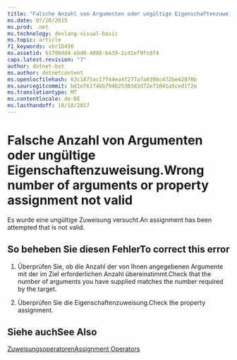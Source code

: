 ```yaml
---
title: "Falsche Anzahl von Argumenten oder ungültige Eigenschaftenzuweisung."
ms.date: 07/20/2015
ms.prod: .net
ms.technology: devlang-visual-basic
ms.topic: article
f1_keywords: vbrID450
ms.assetid: 61700dd4-ebd0-4088-b439-2cd1ef9fc8f4
caps.latest.revision: "7"
author: dotnet-bot
ms.author: dotnetcontent
ms.openlocfilehash: 63c1875ac17f44ea4f277a7a0398c472be42870b
ms.sourcegitcommit: bd1ef61f4bb794b25383d3d72e71041a5ced172e
ms.translationtype: MT
ms.contentlocale: de-DE
ms.lasthandoff: 10/18/2017
---
```

# <a name="wrong-number-of-arguments-or-property-assignment-not-valid"></a><span data-ttu-id="b2cd3-102">Falsche Anzahl von Argumenten oder ungültige Eigenschaftenzuweisung.</span><span class="sxs-lookup"><span data-stu-id="b2cd3-102">Wrong number of arguments or property assignment not valid</span></span>
<span data-ttu-id="b2cd3-103">Es wurde eine ungültige Zuweisung versucht.</span><span class="sxs-lookup"><span data-stu-id="b2cd3-103">An assignment has been attempted that is not valid.</span></span>  
  
## <a name="to-correct-this-error"></a><span data-ttu-id="b2cd3-104">So beheben Sie diesen Fehler</span><span class="sxs-lookup"><span data-stu-id="b2cd3-104">To correct this error</span></span>  
  
1.  <span data-ttu-id="b2cd3-105">Überprüfen Sie, ob die Anzahl der von Ihnen angegebenen Argumente mit der im Ziel erforderlichen Anzahl übereinstimmt.</span><span class="sxs-lookup"><span data-stu-id="b2cd3-105">Check that the number of arguments you have supplied matches the number required by the target.</span></span>  
  
2.  <span data-ttu-id="b2cd3-106">Überprüfen Sie die Eigenschaftenzuweisung.</span><span class="sxs-lookup"><span data-stu-id="b2cd3-106">Check the property assignment.</span></span>  
  
## <a name="see-also"></a><span data-ttu-id="b2cd3-107">Siehe auch</span><span class="sxs-lookup"><span data-stu-id="b2cd3-107">See Also</span></span>  
 [<span data-ttu-id="b2cd3-108">Zuweisungsoperatoren</span><span class="sxs-lookup"><span data-stu-id="b2cd3-108">Assignment Operators</span></span>](../../visual-basic/language-reference/operators/assignment-operators.md)
